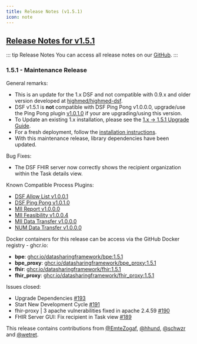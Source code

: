 ```yaml
---
title: Release Notes (v1.5.1)
icon: note
---
```


## [Release Notes for v1.5.1](https://github.com/datasharingframework/dsf/releases/tag/v1.5.1)

::: tip Release Notes
You can access all release notes on our [GitHub](https://github.com/datasharingframework/dsf/releases).
:::

### 1.5.1 - Maintenance Release
General remarks:
- This is an update for the 1.x DSF and not compatible with 0.9.x and older version developed at [highmed/highmed-dsf](https://github.com/highmed/highmed-dsf).
- DSF v1.5.1 is **not** compatible with DSF Ping Pong v1.0.0.0, upgrade/use the Ping Pong plugin [v1.0.1.0](https://github.com/datasharingframework/dsf-process-ping-pong/releases/tag/v1.0.1.0) if your are upgrading/using this version.
- To Update an existing 1.x installation, please see the [1.x -> 1.5.1 Upgrade Guide](https://dsf.dev/v1.5.1/maintain/upgrade-from-1.html).
- For a fresh deployment, follow the [installation instructions](https://dsf.dev/v1.5.1/maintain/install.html).
- With this maintenance release, library dependencies have been updated.

Bug Fixes:
- The DSF FHIR server now correctly shows the recipient organization within the Task details view.

Known Compatible Process Plugins:
- [DSF Allow List v1.0.0.1](https://github.com/datasharingframework/dsf-process-allow-list/releases/tag/v1.0.0.1)
- [DSF Ping Pong v1.0.1.0](https://github.com/datasharingframework/dsf-process-ping-pong/releases/tag/v1.0.1.0)
- [MII Report v1.0.0.0](https://github.com/medizininformatik-initiative/mii-process-report/releases/tag/v1.0.0.0)
- [MII Feasibility v1.0.0.4](https://github.com/medizininformatik-initiative/mii-process-feasibility/releases/tag/v1.0.0.4)
- [MII Data Transfer v1.0.0.0](https://github.com/medizininformatik-initiative/mii-process-data-transfer/releases/tag/v1.0.0.0)
- [NUM Data Transfer v1.0.0.0](https://github.com/num-codex/codex-processes-ap1/releases/tag/v1.0.0.0)

Docker containers for this release can be access via the GitHub Docker registry - ghcr.io:
* **bpe**: [ghcr.io/datasharingframework/bpe:1.5.1](https://github.com/orgs/datasharingframework/packages/container/bpe/205087165?tag=1.5.1)
* **bpe_proxy**: [ghcr.io/datasharingframework/bpe_proxy:1.5.1](https://github.com/orgs/datasharingframework/packages/container/bpe_proxy/205059195?tag=1.5.1)
* **fhir**: [ghcr.io/datasharingframework/fhir:1.5.1](https://github.com/orgs/datasharingframework/packages/container/fhir/205085313?tag=1.5.1)
* **fhir_proxy**: [ghcr.io/datasharingframework/fhir_proxy:1.5.1](https://github.com/orgs/datasharingframework/packages/container/fhir_proxy/205057772?tag=1.5.1)

Issues closed:
- Upgrade Dependencies [#193](https://github.com/datasharingframework/dsf/issues/193)
- Start New Development Cycle [#191](https://github.com/datasharingframework/dsf/issues/191)
- fhir-proxy | 3 apache vulnerabilities fixed in apache 2.4.59 [#190](https://github.com/datasharingframework/dsf/issues/190)
- FHIR Server GUI: Fix recipient in Task view [#189](https://github.com/datasharingframework/dsf/issues/189)

This release contains contributions from [@EmteZogaf](https://github.com/EmteZogaf), [@hhund](https://github.com/hhund), [@schwzr](https://github.com/schwzr) and [@wetret](https://github.com/wetret).

